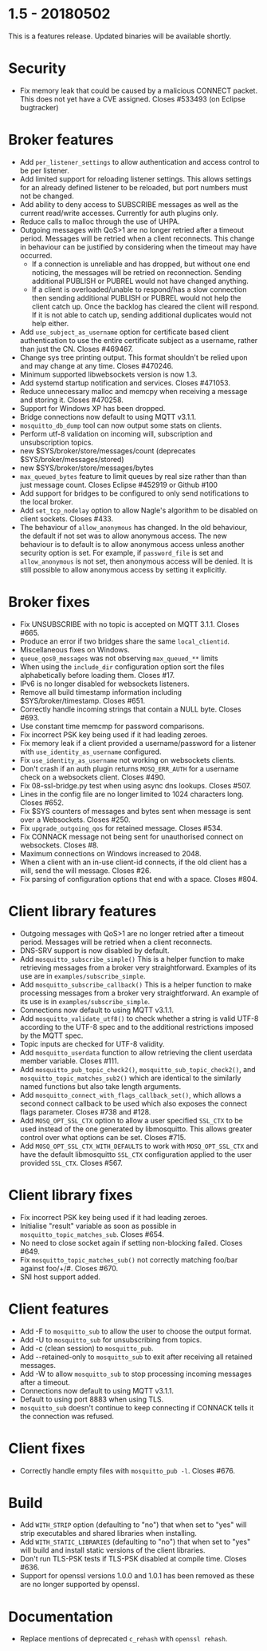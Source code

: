 <!--
.. title: Version 1.5 released
.. slug: version-1-5-released
.. date: 2018-05-02 23:56:38 UTC+01:00
.. tags: Releases
.. category:
.. link:
.. description:
.. type: text
-->

1.5 - 20180502
==============

This is a features release. Updated binaries will be available shortly.

# Security

 *  Fix memory leak that could be caused by a malicious CONNECT packet. This
    does not yet have a CVE assigned. Closes #533493 (on Eclipse bugtracker)

# Broker features

 * Add `per_listener_settings` to allow authentication and access control to be
   per listener.
 * Add limited support for reloading listener settings. This allows settings
   for an already defined listener to be reloaded, but port numbers must not be
   changed.
 * Add ability to deny access to SUBSCRIBE messages as well as the current
   read/write accesses. Currently for auth plugins only.
 * Reduce calls to malloc through the use of UHPA.
 * Outgoing messages with QoS>1 are no longer retried after a timeout period.
   Messages will be retried when a client reconnects.  This change in behaviour
   can be justified by considering when the timeout may have occurred.
   * If a connection is unreliable and has dropped, but without one end
    noticing, the messages will be retried on reconnection. Sending
    additional PUBLISH or PUBREL would not have changed anything.
   * If a client is overloaded/unable to respond/has a slow connection then
    sending additional PUBLISH or PUBREL would not help the client catch
    up. Once the backlog has cleared the client will respond. If it is not
    able to catch up, sending additional duplicates would not help either.
 * Add `use_subject_as_username` option for certificate based client
   authentication to use the entire certificate subject as a username, rather
   than just the CN. Closes #469467.
 * Change sys tree printing output. This format shouldn't be relied upon and
   may change at any time. Closes #470246.
 * Minimum supported libwebsockets version is now 1.3.
 * Add systemd startup notification and services. Closes #471053.
 * Reduce unnecessary malloc and memcpy when receiving a message and storing
   it. Closes #470258.
 * Support for Windows XP has been dropped.
 * Bridge connections now default to using MQTT v3.1.1.
 * `mosquitto_db_dump` tool can now output some stats on clients.
 * Perform utf-8 validation on incoming will, subscription and unsubscription
   topics.
 * new $SYS/broker/store/messages/count (deprecates $SYS/broker/messages/stored)
 * new $SYS/broker/store/messages/bytes
 * `max_queued_bytes` feature to limit queues by real size rather than
   than just message count. Closes Eclipse #452919 or Github #100
 * Add support for bridges to be configured to only send notifications to the
   local broker.
 * Add `set_tcp_nodelay` option to allow Nagle's algorithm to be disabled on
   client sockets. Closes #433.
 * The behaviour of `allow_anonymous` has changed. In the old behaviour, the
   default if not set was to allow anonymous access. The new behaviour is to
   default is to allow anonymous access unless another security option is set.
   For example, if `password_file` is set and `allow_anonymous` is not set,
   then anonymous access will be denied. It is still possible to allow
   anonymous access by setting it explicitly.

# Broker fixes
 * Fix UNSUBSCRIBE with no topic is accepted on MQTT 3.1.1. Closes #665.
 * Produce an error if two bridges share the same `local_clientid`.
 * Miscellaneous fixes on Windows.
 * `queue_qos0_messages` was not observing `max_queued_**` limits
 * When using the `include_dir` configuration option sort the files
   alphabetically before loading them.  Closes #17.
 * IPv6 is no longer disabled for websockets listeners.
 * Remove all build timestamp information including $SYS/broker/timestamp.
   Closes #651.
 * Correctly handle incoming strings that contain a NULL byte. Closes #693.
 * Use constant time memcmp for password comparisons.
 * Fix incorrect PSK key being used if it had leading zeroes.
 * Fix memory leak if a client provided a username/password for a listener with
   `use_identity_as_username` configured.
 * Fix `use_identity_as_username` not working on websockets clients.
 * Don't crash if an auth plugin returns `MOSQ_ERR_AUTH` for a username check on
   a websockets client. Closes #490.
 * Fix 08-ssl-bridge.py test when using async dns lookups. Closes #507.
 * Lines in the config file are no longer limited to 1024 characters long.
   Closes #652.
 * Fix $SYS counters of messages and bytes sent when message is sent over
   a Websockets. Closes #250.
 * Fix `upgrade_outgoing_qos` for retained message. Closes #534.
 * Fix CONNACK message not being sent for unauthorised connect on websockets.
   Closes #8.
 * Maximum connections on Windows increased to 2048.
 * When a client with an in-use client-id connects, if the old client has a
   will, send the will message. Closes #26.
 * Fix parsing of configuration options that end with a space. Closes #804.

# Client library features
 * Outgoing messages with QoS>1 are no longer retried after a timeout period.
   Messages will be retried when a client reconnects.
 * DNS-SRV support is now disabled by default.
 * Add `mosquitto_subscribe_simple()` This is a helper function to make
   retrieving messages from a broker very straightforward. Examples of its use
   are in `examples/subscribe_simple`.
 * Add `mosquitto_subscribe_callback()` This is a helper function to make
   processing messages from a broker very straightforward. An example of its use
   is in `examples/subscribe_simple`.
 * Connections now default to using MQTT v3.1.1.
 * Add `mosquitto_validate_utf8()` to check whether a string is valid UTF-8
   according to the UTF-8 spec and to the additional restrictions imposed by
   the MQTT spec.
 * Topic inputs are checked for UTF-8 validity.
 * Add `mosquitto_userdata` function to allow retrieving the client userdata
   member variable. Closes #111.
 * Add `mosquitto_pub_topic_check2()`, `mosquitto_sub_topic_check2()`, and
   `mosquitto_topic_matches_sub2()` which are identical to the similarly named
   functions but also take length arguments.
 * Add `mosquitto_connect_with_flags_callback_set()`, which allows a second
   connect callback to be used which also exposes the connect flags parameter.
   Closes #738 and #128.
 * Add `MOSQ_OPT_SSL_CTX` option to allow a user specified `SSL_CTX` to be used
   instead of the one generated by libmosquitto. This allows greater control
   over what options can be set. Closes #715.
 * Add `MOSQ_OPT_SSL_CTX_WITH_DEFAULTS` to work with `MOSQ_OPT_SSL_CTX` and have
   the default libmosquitto `SSL_CTX` configuration applied to the user provided
   `SSL_CTX`. Closes #567.

# Client library fixes
 * Fix incorrect PSK key being used if it had leading zeroes.
 * Initialise "result" variable as soon as possible in
   `mosquitto_topic_matches_sub`. Closes #654.
 * No need to close socket again if setting non-blocking failed. Closes #649.
 * Fix `mosquitto_topic_matches_sub()` not correctly matching foo/bar against
   foo/+/#. Closes #670.
 * SNI host support added.

# Client features
 * Add -F to `mosquitto_sub` to allow the user to choose the output format.
 * Add -U to `mosquitto_sub` for unsubscribing from topics.
 * Add -c (clean session) to `mosquitto_pub`.
 * Add --retained-only to `mosquitto_sub` to exit after receiving all retained
  messages.
 * Add -W to allow `mosquitto_sub` to stop processing incoming messages after a
  timeout.
 * Connections now default to using MQTT v3.1.1.
 * Default to using port 8883 when using TLS.
 * `mosquitto_sub` doesn't continue to keep connecting if CONNACK tells it the
  connection was refused.

# Client fixes
 * Correctly handle empty files with `mosquitto_pub -l`. Closes #676.

# Build
 * Add `WITH_STRIP` option (defaulting to "no") that when set to "yes" will strip
   executables and shared libraries when installing.
 * Add `WITH_STATIC_LIBRARIES` (defaulting to "no") that when set to "yes" will
   build and install static versions of the client libraries.
 * Don't run TLS-PSK tests if TLS-PSK disabled at compile time. Closes #636.
 * Support for openssl versions 1.0.0 and 1.0.1 has been removed as these are
   no longer supported by openssl.

# Documentation
 * Replace mentions of deprecated `c_rehash` with `openssl rehash`.
